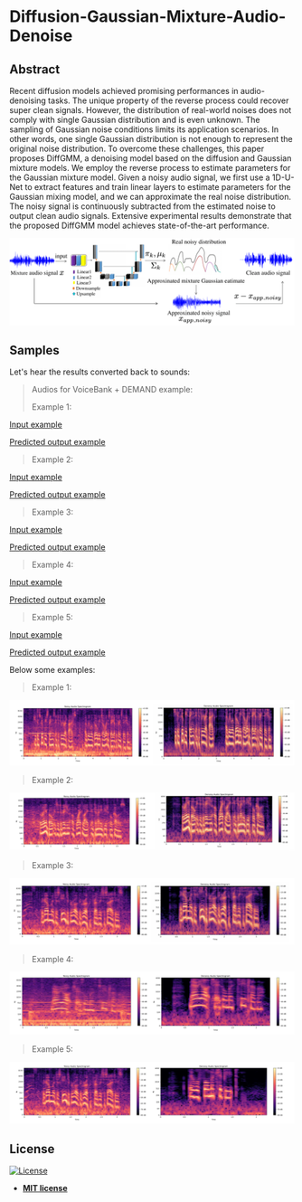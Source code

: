 
# Diffusion-Gaussian-Mixture-Audio-Denoise

## Abstract
Recent diffusion models achieved promising performances in audio-denoising tasks. The unique property of the reverse process could recover super clean signals. However, the distribution of real-world noises does not comply with single Gaussian distribution and is even unknown. The sampling of Gaussian noise conditions limits its application scenarios. In other words, one single Gaussian distribution is not enough to represent the original noise distribution. To overcome these challenges, this paper proposes DiffGMM, a denoising model based on the diffusion and Gaussian mixture models. We employ the reverse process to estimate parameters for the Gaussian mixture model. Given a noisy audio signal, we first use a 1D-U-Net to extract features and train linear layers to estimate parameters for the Gaussian mixing model, and we can approximate the real noise distribution. The noisy signal is continuously subtracted from the estimated noise to output clean audio signals. Extensive experimental results demonstrate that the proposed DiffGMM model achieves state-of-the-art performance.

<img src="photo/IMG.png" alt="sound" title="sound" />


## Samples


Let's hear the results converted back to sounds:

> Audios for VoiceBank + DEMAND example:
>
> 
> Example 1:
> 
[Input example](https://github.com/PuWang-LP/Diffusion-Gaussian-Mixture-Audio-Denoise/assets/117755153/13a86efd-1037-4ecb-bd7c-6ee831012a7f)

[Predicted output example ](https://github.com/DIFFGMM/Diffusion-Gaussian-Mixture-Audio-Denoise/blob/5b0de0261e1075820f861c82d98fb3edd7e42cfd/audio/prediction%20denoisy%20audio/p232_005.mp4) 

> Example 2:


[Input example](https://github.com/PuWang-LP/Diffusion-Gaussian-Mixture-Audio-Denoise/assets/117755153/716e7cbb-c07f-4c27-93ba-ed10f93ff8fd)

[Predicted output example ](https://github.com/PuWang-LP/Diffusion-Gaussian-Mixture-Audio-Denoise/assets/117755153/636b8c44-5e79-47c0-8f01-81ee75249ca8)

> Example 3:

[Input example](https://github.com/PuWang-LP/Diffusion-Gaussian-Mixture-Audio-Denoise/assets/117755153/133dab48-39ac-4fb1-ba84-327d435966d8)

[Predicted output example ](https://github.com/PuWang-LP/Diffusion-Gaussian-Mixture-Audio-Denoise/assets/117755153/3803a889-6570-457b-809f-b1a76466932c)

> Example 4:

[Input example](https://github.com/PuWang-LP/Diffusion-Gaussian-Mixture-Audio-Denoise/assets/117755153/2b650eb8-40c3-4a3f-97fa-e282efd864c2)

[Predicted output example ](https://github.com/PuWang-LP/Diffusion-Gaussian-Mixture-Audio-Denoise/assets/117755153/00b36c98-f224-4439-91b9-1ef0cf1b9df6)

> Example 5:

[Input example](https://github.com/PuWang-LP/Diffusion-Gaussian-Mixture-Audio-Denoise/assets/117755153/ca134157-65a8-4184-ad41-b2876fa41f67)

[Predicted output example](https://github.com/PuWang-LP/Diffusion-Gaussian-Mixture-Audio-Denoise/assets/117755153/f88014de-d2a8-4869-bf5c-f1fd1015e36b)



Below some examples:

> Example 1:

<img src="spectrograms/005.png" alt="audio denoising" title="audio denoising samples"/>

> Example 2:

<img src="spectrograms/007.png" alt="audio denoising" title="audio denoising samples"/>

> Example 3:

<img src="spectrograms/293.png" alt="audio denoising" title="audio denoising samples"/>

> Example 4:

<img src="spectrograms/426.png" alt="audio denoising" title="audio denoising samples"/>

> Example 5:

<img src="spectrograms/432.png" alt="audio denoising" title="audio denoising samples"/>


## License

[![License](http://img.shields.io/:license-mit-blue.svg?style=flat-square)](http://badges.mit-license.org)

- **[MIT license](http://opensource.org/licenses/mit-license.php)**
